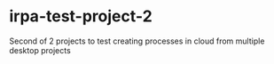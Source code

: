 # irpa-test-project-2
Second of 2 projects to test creating processes in cloud from multiple desktop projects 
